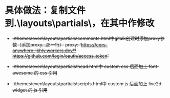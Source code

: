 # 具体做法：复制文件到.\layouts\partials\，在其中作修改

- ~~.\themes\even\layouts\partials\comments.html中gitalk创建时添加proxy参数（添加proxy...那一行）~~
        ~~proxy: 'https://cors-anywhere.ijkhly.workers.dev/?https://github.com/login/oauth/access_token'~~
        
- ~~.\themes\even\layouts\partials\head.html中 custom css 后面加上 font-awesome 的 css 引用~~
- ~~.\themes\even\layouts\partials\scripts.html中 custom js 后面加上 live2d-widget 的 js 引用~~